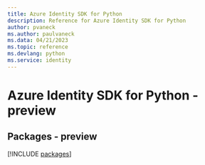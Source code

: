 ```yaml
---
title: Azure Identity SDK for Python
description: Reference for Azure Identity SDK for Python
author: pvaneck
ms.author: paulvaneck
ms.data: 04/21/2023
ms.topic: reference
ms.devlang: python
ms.service: identity
---
```

# Azure Identity SDK for Python - preview
## Packages - preview
[!INCLUDE [packages](identity-index.md)]